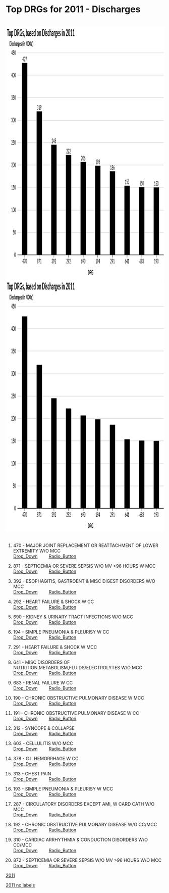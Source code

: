 # Top DRGs for 2011 - Discharges


<br>
<div style="text-align: center;"> <IMG class="plain" SRC="Discharges_labels_2011.svg"  style="background:none; border:none; box-shadow:none;"  width="900" height="800" ALT="image">
<em></em></div>


 

<div style="text-align: center;"> <IMG class="plain" SRC="Discharges_2011.svg"  style="background:none; border:none; box-shadow:none;"  width="900" height="800" ALT="image">
<em></em></div>
<br>



1.  470 - MAJOR JOINT REPLACEMENT OR REATTACHMENT OF LOWER EXTREMITY W/O MCC  
[Drop_Down](http://mvigoda.github.io/datasets/Year_2011/2011_Charts/2011_1_470_Chart.html)   &nbsp; &nbsp; &nbsp; &nbsp;  [Radio_Button](http://mvigoda.github.io/datasets/Year_2011/2011_Charts/2011_1_470_radio_button_Chart.html)  


2.  871 - SEPTICEMIA OR SEVERE SEPSIS W/O MV >96 HOURS W MCC  
[Drop_Down](http://mvigoda.github.io/datasets/Year_2011/2011_Charts/2011_2_871_Chart.html)   &nbsp; &nbsp; &nbsp; &nbsp;  [Radio_Button](http://mvigoda.github.io/datasets/Year_2011/2011_Charts/2011_2_871_radio_button_Chart.html)  

3.  392 - ESOPHAGITIS, GASTROENT & MISC DIGEST DISORDERS W/O MCC  
[Drop_Down](http://mvigoda.github.io/datasets/Year_2011/2011_Charts/2011_3_392_Chart.html)   &nbsp; &nbsp; &nbsp; &nbsp;  [Radio_Button](http://mvigoda.github.io/datasets/Year_2011/2011_Charts/2011_3_392_radio_button_Chart.html)  

4.  292 - HEART FAILURE & SHOCK W CC  
[Drop_Down](http://mvigoda.github.io/datasets/Year_2011/2011_Charts/2011_4_292_Chart.html)   &nbsp; &nbsp; &nbsp; &nbsp;  [Radio_Button](http://mvigoda.github.io/datasets/Year_2011/2011_Charts/2011_4_292_radio_button_Chart.html)  

5.  690 - KIDNEY & URINARY TRACT INFECTIONS W/O MCC  
[Drop_Down](http://mvigoda.github.io/datasets/Year_2011/2011_Charts/2011_5_690_Chart.html)   &nbsp; &nbsp; &nbsp; &nbsp;  [Radio_Button](http://mvigoda.github.io/datasets/Year_2011/2011_Charts/2011_5_690_radio_button_Chart.html)  

6.  194 - SIMPLE PNEUMONIA & PLEURISY W CC  
[Drop_Down](http://mvigoda.github.io/datasets/Year_2011/2011_Charts/2011_6_194_Chart.html)   &nbsp; &nbsp; &nbsp; &nbsp;  [Radio_Button](http://mvigoda.github.io/datasets/Year_2011/2011_Charts/2011_6_194_radio_button_Chart.html)  

7.  291 - HEART FAILURE & SHOCK W MCC  
[Drop_Down](http://mvigoda.github.io/datasets/Year_2011/2011_Charts/2011_7_291_Chart.html)   &nbsp; &nbsp; &nbsp; &nbsp;  [Radio_Button](http://mvigoda.github.io/datasets/Year_2011/2011_Charts/2011_7_291_radio_button_Chart.html)  

8.  641 - MISC DISORDERS OF NUTRITION,METABOLISM,FLUIDS/ELECTROLYTES W/O MCC  
[Drop_Down](http://mvigoda.github.io/datasets/Year_2011/2011_Charts/2011_8_641_Chart.html)   &nbsp; &nbsp; &nbsp; &nbsp;  [Radio_Button](http://mvigoda.github.io/datasets/Year_2011/2011_Charts/2011_8_641_radio_button_Chart.html)  

9.  683 - RENAL FAILURE W CC  
[Drop_Down](http://mvigoda.github.io/datasets/Year_2011/2011_Charts/2011_9_683_Chart.html)   &nbsp; &nbsp; &nbsp; &nbsp;  [Radio_Button](http://mvigoda.github.io/datasets/Year_2011/2011_Charts/2011_9_683_radio_button_Chart.html)  




10.  190 - CHRONIC OBSTRUCTIVE PULMONARY DISEASE W MCC  
[Drop_Down](http://mvigoda.github.io/datasets/Year_2011/2011_Charts/2011_10_190_Chart.html)   &nbsp; &nbsp; &nbsp; &nbsp;  [Radio_Button](http://mvigoda.github.io/datasets/Year_2011/2011_Charts/2011_10_190_radio_button_Chart.html)  

11.  191 - CHRONIC OBSTRUCTIVE PULMONARY DISEASE W CC  
[Drop_Down](http://mvigoda.github.io/datasets/Year_2011/2011_Charts/2011_11_191_Chart.html)   &nbsp; &nbsp; &nbsp; &nbsp;  [Radio_Button](http://mvigoda.github.io/datasets/Year_2011/2011_Charts/2011_11_191_radio_button_Chart.html)  

12.  312 - SYNCOPE & COLLAPSE  
[Drop_Down](http://mvigoda.github.io/datasets/Year_2011/2011_Charts/2011_12_312_Chart.html)   &nbsp; &nbsp; &nbsp; &nbsp;  [Radio_Button](http://mvigoda.github.io/datasets/Year_2011/2011_Charts/2011_12_312_radio_button_Chart.html)  

13.  603 - CELLULITIS W/O MCC  
[Drop_Down](http://mvigoda.github.io/datasets/Year_2011/2011_Charts/2011_13_603_Chart.html)   &nbsp; &nbsp; &nbsp; &nbsp;  [Radio_Button](http://mvigoda.github.io/datasets/Year_2011/2011_Charts/2011_13_603_radio_button_Chart.html)  

14.  378 - G.I. HEMORRHAGE W CC  
[Drop_Down](http://mvigoda.github.io/datasets/Year_2011/2011_Charts/2011_14_378_Chart.html)   &nbsp; &nbsp; &nbsp; &nbsp;  [Radio_Button](http://mvigoda.github.io/datasets/Year_2011/2011_Charts/2011_14_378_radio_button_Chart.html)  

15.  313 - CHEST PAIN  
[Drop_Down](http://mvigoda.github.io/datasets/Year_2011/2011_Charts/2011_15_313_Chart.html)   &nbsp; &nbsp; &nbsp; &nbsp;  [Radio_Button](http://mvigoda.github.io/datasets/Year_2011/2011_Charts/2011_15_313_radio_button_Chart.html)  

16.  193 - SIMPLE PNEUMONIA & PLEURISY W MCC  
[Drop_Down](http://mvigoda.github.io/datasets/Year_2011/2011_Charts/2011_16_193_Chart.html)   &nbsp; &nbsp; &nbsp; &nbsp;  [Radio_Button](http://mvigoda.github.io/datasets/Year_2011/2011_Charts/2011_16_193_radio_button_Chart.html)  

17.  287 - CIRCULATORY DISORDERS EXCEPT AMI, W CARD CATH W/O MCC  
[Drop_Down](http://mvigoda.github.io/datasets/Year_2011/2011_Charts/2011_17_287_Chart.html)   &nbsp; &nbsp; &nbsp; &nbsp;  [Radio_Button](http://mvigoda.github.io/datasets/Year_2011/2011_Charts/2011_17_287_radio_button_Chart.html)  

18.  192 - CHRONIC OBSTRUCTIVE PULMONARY DISEASE W/O CC/MCC  
[Drop_Down](http://mvigoda.github.io/datasets/Year_2011/2011_Charts/2011_18_192_Chart.html)   &nbsp; &nbsp; &nbsp; &nbsp;  [Radio_Button](http://mvigoda.github.io/datasets/Year_2011/2011_Charts/2011_18_192_radio_button_Chart.html)  

19.  310 - CARDIAC ARRHYTHMIA & CONDUCTION DISORDERS W/O CC/MCC  
[Drop_Down](http://mvigoda.github.io/datasets/Year_2011/2011_Charts/2011_19_310_Chart.html)   &nbsp; &nbsp; &nbsp; &nbsp;  [Radio_Button](http://mvigoda.github.io/datasets/Year_2011/2011_Charts/2011_19_310_radio_button_Chart.html)  

20.  872 - SEPTICEMIA OR SEVERE SEPSIS W/O MV >96 HOURS W/O MCC  
[Drop_Down](http://mvigoda.github.io/datasets/Year_2011/2011_Charts/2011_20_872_Chart.html)   &nbsp; &nbsp; &nbsp; &nbsp;  [Radio_Button](http://mvigoda.github.io/datasets/Year_2011/2011_Charts/2011_20_872_radio_button_Chart.html)  


 
 
 
 
 
[2011](http://mvigoda.github.io/datasets/Discharges/Discharges_labels_2011.svg)  

[2011 no labels](http://mvigoda.github.io/datasets/Discharges/Discharges_2011.svg)  



 



